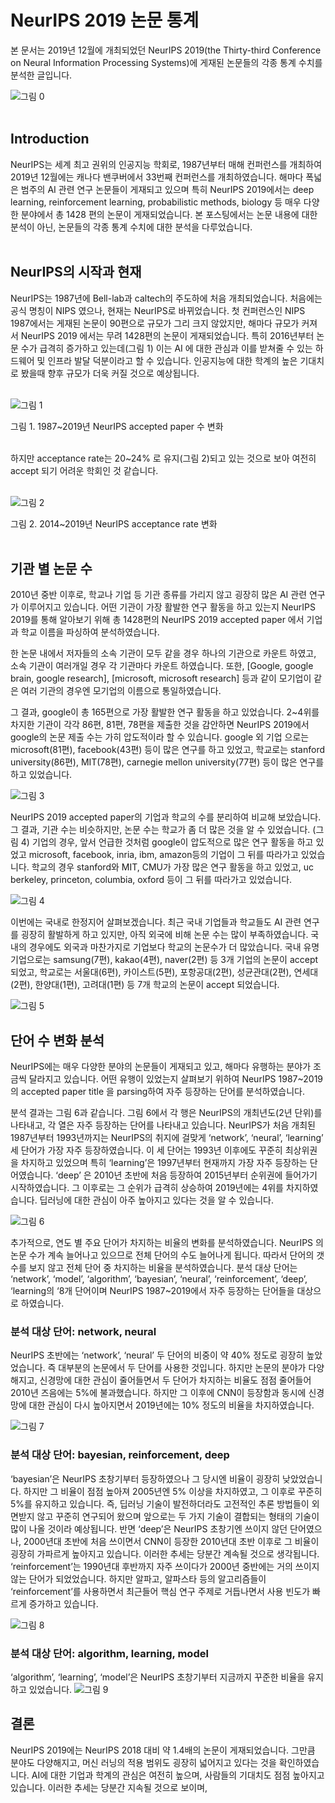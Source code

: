 # NeurIPS 2019 논문 통계

본 문서는 2019년 12월에 개최되었던 NeurIPS 2019(the Thirty-third Conference on Neural Information Processing Systems)에 게재된 논문들의 각종 통계 수치를 분석한 글입니다.


![그림 0](https://user-images.githubusercontent.com/60768732/75366969-e8dfa900-5902-11ea-953d-64efa587fdec.png)
<br></br>

## Introduction
NeurIPS는 세계 최고 권위의 인공지능 학회로, 1987년부터 매해 컨퍼런스를 개최하여 2019년 12월에는 캐나다 밴쿠버에서 33번째 컨퍼런스를 개최하였습니다. 해마다 폭넓은 범주의 AI 관련 연구 논문들이 게재되고 있으며 특히 NeurIPS 2019에서는 deep learning, reinforcement learning, probabilistic methods, biology  등 매우 다양한 분야에서 총 1428 편의 논문이 게재되었습니다. 본 포스팅에서는 논문 내용에 대한 분석이 아닌, 논문들의 각종 통계 수치에 대한 분석을 다루었습니다.
<br></br>

## NeurIPS의 시작과 현재
NeurIPS는 1987년에 Bell-lab과 caltech의 주도하에 처음 개최되었습니다. 처음에는 공식 명칭이 NIPS 였으나, 현재는 NeurIPS로 바뀌었습니다. 첫 컨퍼런스인 NIPS 1987에서는 게재된 논문이 90편으로 규모가 그리 크지 않았지만, 해마다 규모가 커져서 NeurIPS 2019 에서는 무려 1428편의 논문이 게재되었습니다. 특히 2016년부터 논문 수가 급격히 증가하고 있는데(그림 1)  이는 AI 에 대한 관심과 이를 받쳐줄 수 있는 하드웨어 및 인프라 발달 덕분이라고 할 수 있습니다. 인공지능에 대한 학계의 높은 기대치로 봤을때 향후 규모가 더욱 커질 것으로 예상됩니다.
<br></br>

![그림 1](https://user-images.githubusercontent.com/60768732/75365312-61913600-5900-11ea-947d-1c6e32f29873.png)

그림 1. 1987~2019년 NeurIPS accepted paper 수 변화
<br></br>

하지만 acceptance rate는 20~24% 로 유지(그림 2)되고 있는 것으로 보아 여전히 accept 되기 어려운 학회인 것 같습니다.
<br></br>

![그림 2](https://user-images.githubusercontent.com/60768732/75365313-6229cc80-5900-11ea-9db1-86021183a422.png)

그림 2. 2014~2019년 NeurIPS acceptance rate 변화
<br></br>

## 기관 별 논문 수
2010년 중반 이후로, 학교나 기업 등 기관 종류를 가리지 않고 굉장히 많은 AI 관련 연구가 이루어지고 있습니다. 어떤 기관이 가장 활발한 연구 활동을 하고 있는지 NeurIPS 2019를 통해 알아보기 위해 총 1428편의 NeurIPS 2019 accepted paper 에서 기업과 학교 이름을 파싱하여 분석하였습니다.

한 논문 내에서 저자들의 소속 기관이 모두 같을 경우 하나의 기관으로 카운트 하였고, 소속 기관이 여러개일 경우 각 기관마다 카운트 하였습니다. 또한, [Google, google brain, google research], [microsoft, microsoft research] 등과 같이 모기업이 같은 여러 기관의 경우엔 모기업의 이름으로 통일하였습니다.

그 결과, google이 총 165편으로 가장 활발한 연구 활동을 하고 있었습니다. 2~4위를 차지한 기관이 각각 86편, 81편, 78편을 제출한 것을 감안하면 NeurIPS 2019에서 google의 논문 제출 수는 가히 압도적이라 할 수 있습니다. google 외  기업 으로는 microsoft(81편), facebook(43편) 등이 많은 연구를 하고 있었고, 학교로는 stanford university(86편), MIT(78편), carnegie mellon university(77편) 등이 많은 연구를 하고 있었습니다.


![그림 3](https://user-images.githubusercontent.com/60768732/75365315-62c26300-5900-11ea-959b-87d22b1d7922.png)

NeurIPS 2019 accepted paper의 기업과 학교의 수를 분리하여 비교해 보았습니다. 그 결과, 기관 수는 비슷하지만, 논문 수는 학교가 좀 더 많은 것을 알 수 있었습니다. (그림 4)
기업의 경우, 앞서 언급한 것처럼 google이 압도적으로 많은 연구 활동을 하고 있었고 microsoft, facebook, inria, ibm, amazon등의 기업이 그 뒤를 따라가고 있었습니다. 학교의 경우 stanford와 MIT, CMU가 가장 많은 연구 활동을 하고 있었고, uc berkeley, princeton, columbia, oxford  등이 그 뒤를 따라가고 있었습니다. 


![그림 4](https://user-images.githubusercontent.com/60768732/75365317-635af980-5900-11ea-9490-5e91a5e018ae.png)


이번에는 국내로 한정지어 살펴보겠습니다. 최근 국내 기업들과 학교들도 AI 관련 연구를 굉장히 활발하게 하고 있지만, 아직 외국에 비해 논문 수는 많이 부족하였습니다. 국내의 경우에도 외국과 마찬가지로 기업보다 학교의 논문수가 더 많았습니다. 국내 유명 기업으로는 samsung(7편), kakao(4편), naver(2편) 등 3개 기업의 논문이 accept 되었고, 학교로는 서울대(6편), 카이스트(5편), 포항공대(2편), 성균관대(2편), 연세대(2편), 한양대(1편), 고려대(1편) 등 7개 학교의 논문이 accept 되었습니다. 

![그림 5](https://user-images.githubusercontent.com/60768732/75365320-63f39000-5900-11ea-87fc-d2780761359d.png)

## 단어 수 변화 분석
NeurIPS에는 매우 다양한 분야의 논문들이 게재되고 있고, 해마다 유행하는 분야가 조금씩 달라지고 있습니다. 어떤 유행이 있었는지 살펴보기 위하여 NeurIPS 1987~2019 의 accepted paper title 을 parsing하여 자주 등장하는 단어를 분석하였습니다.

분석 결과는 그림 6과 같습니다. 그림 6에서 각 행은 NeurIPS의 개최년도(2년 단위)를 나타내고, 각 열은 자주 등장하는 단어를 나타내고 있습니다. NeurIPS가 처음 개최된 1987년부터 1993년까지는 NeurIPS의 취지에 걸맞게 ‘network’, ‘neural’, ‘learning’ 세 단어가 가장 자주 등장하였습니다. 이 세 단어는 1993년 이후에도 꾸준히 최상위권을 차지하고 있었으며 특히 ‘learning’은 1997년부터 현재까지 가장 자주 등장하는 단어였습니다. ‘deep’ 은 2010년 초반에 처음 등장하여 2015년부터 순위권에 들어가기 시작하였습니다. 그 이후로는 그 순위가 급격히 상승하여 2019년에는 4위를 차지하였습니다. 딥러닝에 대한 관심이 아주 높아지고 있다는 것을 알 수 있습니다.



![그림 6](https://user-images.githubusercontent.com/60768732/75365322-63f39000-5900-11ea-9b1c-0eabad869e0e.png)

추가적으로, 연도 별 주요 단어가 차지하는 비율의 변화를 분석하였습니다. NeurIPS 의 논문 수가 계속 늘어나고 있으므로 전체 단어의 수도 늘어나게 됩니다. 따라서 단어의 갯수를 보지 않고 전체 단어 중 차지하는 비율을 분석하였습니다. 분석 대상 단어는 ‘network’, ‘model’, ‘algorithm’, ‘bayesian’, ‘neural’, ‘reinforcement’, ‘deep’, ‘learning의 ‘8개 단어이며 NeurIPS 1987~2019에서 자주 등장하는 단어들을 대상으로 하였습니다.

### 분석 대상 단어: network, neural
NeurIPS 초반에는 ‘network’, ‘neural’ 두 단어의 비중이 약 40% 정도로 굉장히 높았었습니다. 즉 대부분의 논문에서 두 단어를 사용한 것입니다. 하지만 논문의 분야가 다양해지고, 신경망에 대한 관심이 줄어들면서 두 단어가 차지하는 비율도 점점 줄어들어 2010년 즈음에는 5%에 불과했습니다. 하지만 그 이후에 CNN이 등장함과 동시에 신경망에 대한 관심이 다시 높아지면서 2019년에는 10% 정도의 비율을 차지하였습니다.

![그림 7](https://user-images.githubusercontent.com/60768732/75365324-648c2680-5900-11ea-9407-49f3ddefc13e.png)

### 분석 대상 단어: bayesian, reinforcement, deep
‘bayesian’은 NeurIPS 초창기부터 등장하였으나 그 당시엔 비율이 굉장히 낮았었습니다. 하지만 그 비율이 점점 높아져 2005년엔 5% 이상을 차지하였고, 그 이후로 꾸준히 5%를 유지하고 있습니다. 즉, 딥러닝 기술이 발전하더라도 고전적인 추론 방법들이 외면받지 않고 꾸준히 연구되어 왔으며 앞으로는 두 가지 기술이 결합되는 형태의 기술이 많이 나올 것이라 예상됩니다.
반면 ‘deep’은 NeurIPS 초창기엔 쓰이지 않던 단어였으나, 2000년대 초반에 처음 쓰이면서 CNN이 등장한 2010년대 초반 이후로 그 비율이 굉장히 가파르게 높아지고 있습니다. 이러한 추세는 당분간 계속될 것으로 생각됩니다.
‘reinforcement’는 1990년대 후반까지 자주 쓰이다가 2000년 중반에는 거의 쓰이지 않는 단어가 되었었습니다. 하지만 알파고, 알파스타 등의 알고리즘들이 ‘reinforcement’를 사용하면서 최근들어 핵심 연구 주제로 거듭나면서 사용 빈도가 빠르게 증가하고 있습니다.

![그림 8](https://user-images.githubusercontent.com/60768732/75365326-648c2680-5900-11ea-918a-3ace66f09c62.png)


### 분석 대상 단어: algorithm, learning, model
‘algorithm’, ‘learning’, ‘model’은 NeurIPS 초창기부터 지금까지 꾸준한 비율을 유지하고 있었습니다. 
![그림 9](https://user-images.githubusercontent.com/60768732/75365328-6524bd00-5900-11ea-900f-721e52aa300b.png)

## 결론
NeurIPS 2019에는 NeurIPS 2018 대비 약 1.4배의 논문이 게재되었습니다. 그만큼 분야도 다양해지고, 머신 러닝의 적용 범위도 굉장히 넓어지고 있다는 것을 확인하였습니다. AI에 대한 기업과 학계의 관심은 여전히 높으며, 사람들의 기대치도 점점 높아지고 있습니다. 이러한 추세는 당분간 지속될 것으로 보이며, 


